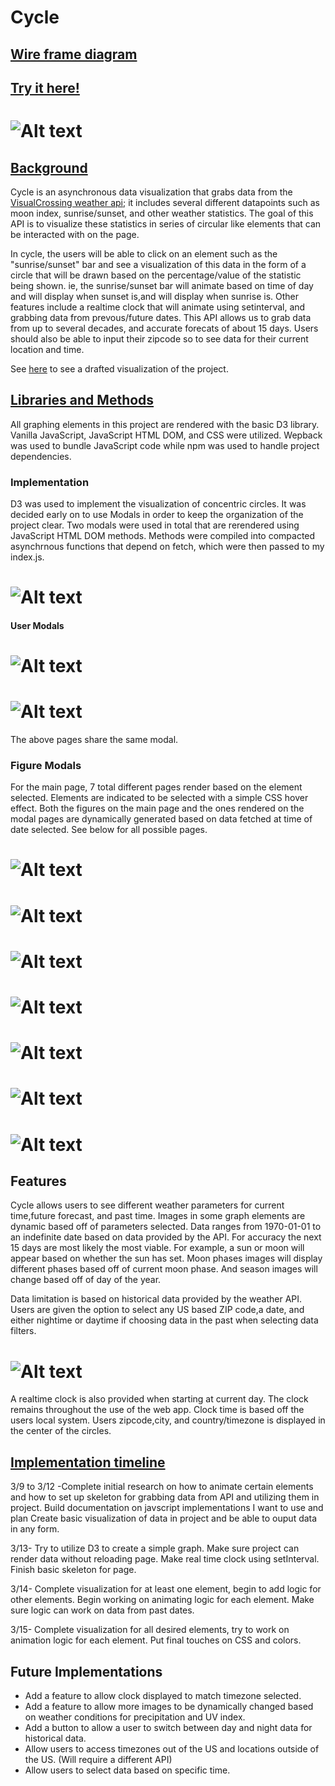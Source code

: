 # Cycle

## <b>[Wire frame diagram](./project_docs/cycle_wire_frame.pdf)</b>
## [Try it here!](https://kaiterwu.github.io/Cycle_js_proj/)
   # ![Alt text](project_docs/proj_images/splash_page.png)

## <u>Background</u>

Cycle is an asynchronous data visualization that grabs data from the [VisualCrossing weather api]( https://www.visualcrossing.com/); it includes several different datapoints such as moon index, sunrise/sunset, and other weather statistics. The goal of this API is to visualize these statistics in series of circular like elements that can be interacted with on the page. 

In cycle, the users will be able to click on an element such as the "sunrise/sunset" bar and see a visualization of this data in the form of a circle that will be drawn based on the percentage/value of the statistic being shown. ie, the sunrise/sunset bar will animate based on time of day and will display when sunset is,and will display when sunrise is. Other features include a realtime clock that will animate using setinterval, and grabbing data from prevous/future dates. This API allows us to grab data from up to several decades, and accurate forecats of about 15 days. Users should also be able to input their zipcode so to see data for their current location and time. 

See [here](./project_docs/cycle_wire_frame.pdf) to see a drafted visualization of the project. 


## <u>Libraries and Methods</u>
All graphing elements in this project are rendered with the basic D3 library. Vanilla JavaScript, JavaScript HTML DOM, and CSS were utilized. Wepback was used to bundle JavaScript code while npm was used to handle project dependencies. 
### Implementation 
D3 was used to implement the visualization of concentric circles. It was decided early on to use Modals in order to 
keep the organization of the project clear. Two modals were used in total that are rerendered using JavaScript HTML DOM 
methods. Methods were compiled into compacted asynchrnous functions that depend on fetch, which were then passed to my index.js. 

# ![Alt text](project_docs/proj_images/data_code_snippet.png )

#### User Modals

# ![Alt text](project_docs/proj_images/intro_modal.png "Introduction Modal")
# ![Alt text](project_docs/proj_images/select_modal.png "Select Date Modal")

The above pages share the same modal. 
### Figure Modals
For the main page, 7 total different pages render based on the element selected. Elements are indicated to be selected with a simple CSS hover effect. Both the figures on the main page and the ones rendered on the modal pages are dynamically generated based on data fetched at time of date selected. See below for all possible pages. 

# ![Alt text](project_docs/proj_images/day_modal.png "Day Modal")
# ![Alt text](project_docs/proj_images/moon_modal.png "Moon Modal")
# ![Alt text](project_docs/proj_images/seasons_modal.jpeg "Seasons Modal")
# ![Alt text](project_docs/proj_images/temperature_modal.png "Temperature Modal")
# ![Alt text](project_docs/proj_images/humidity_modal.png "Humidity Modal")
# ![Alt text](project_docs/proj_images/precip_modal.png "Precipitation Modal")
# ![Alt text](project_docs/proj_images/uv_modal.png "UV Index Modal")

## Features 

Cycle allows users to see different weather parameters for current time,future forecast, and past time. Images in some graph elements are dynamic based off of parameters selected. Data ranges from 1970-01-01 to an indefinite date based on data provided by the API. For accuracy the next 15 days are most likely the most viable. For example, a sun or moon will appear based on whether the sun has set. Moon phases images will display different phases based off of current moon phase. And season images will change based off of day of the year. 

Data limitation is based on historical data provided by the weather API. Users are given the option to select any US based ZIP code,a date, and either nightime or daytime if choosing data in the past when selecting data filters. 

# ![Alt text](project_docs/proj_images/past_data_page.png)

A realtime clock is also provided when starting at current day. The clock remains throughout the use of the web app. Clock time is based off the users local system. Users zipcode,city, and country/timezone is displayed in the center of the circles. 

## <u>Implementation timeline</u>
3/9 to 3/12 -Complete initial research on how to animate certain elements and how to set up skeleton for grabbing data from API and utilizing them in project. Build documentation on javscript implementations I want to use and plan 
Create basic visualization of data in project and be able to ouput data in any form.

3/13-  Try to utilize D3 to create a simple graph. Make sure project can render data without reloading page. Make real time clock using setInterval. Finish basic skeleton for page. 

3/14- Complete visualization for at least one element, begin to add logic for other elements. Begin working on animating logic for each element. Make sure logic can work on data from past dates.

3/15- Complete visualization for all desired elements, try to work on animation logic for each element. Put final touches on CSS and colors.

## Future Implementations
* Add a feature to allow clock displayed to match timezone selected. 
* Add a feature to allow more images to be dynamically changed based on weather conditions for precipitation and UV index. 
* Add a button to allow a user to switch between day and night data for historical data. 
* Allow users to access timezones out of the US and locations outside of the US. (Will require a different API)
* Allow users to select data based on specific time. 






